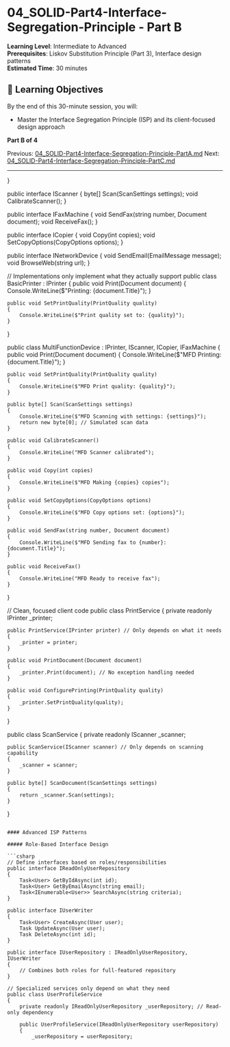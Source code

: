 # 04_SOLID-Part4-Interface-Segregation-Principle - Part B

**Learning Level**: Intermediate to Advanced  
**Prerequisites**: Liskov Substitution Principle (Part 3), Interface design patterns  
**Estimated Time**: 30 minutes  

## 🎯 Learning Objectives

By the end of this 30-minute session, you will:

- Master the Interface Segregation Principle (ISP) and its client-focused design approach

**Part B of 4**

Previous: [04_SOLID-Part4-Interface-Segregation-Principle-PartA.md](04_SOLID-Part4-Interface-Segregation-Principle-PartA.md)
Next: [04_SOLID-Part4-Interface-Segregation-Principle-PartC.md](04_SOLID-Part4-Interface-Segregation-Principle-PartC.md)

---

}

public interface IScanner
{
    byte[] Scan(ScanSettings settings);
    void CalibrateScanner();
}

public interface IFaxMachine
{
    void SendFax(string number, Document document);
    void ReceiveFax();
}

public interface ICopier
{
    void Copy(int copies);
    void SetCopyOptions(CopyOptions options);
}

public interface INetworkDevice
{
    void SendEmail(EmailMessage message);
    void BrowseWeb(string url);
}

// Implementations only implement what they actually support
public class BasicPrinter : IPrinter
{
    public void Print(Document document)
    {
        Console.WriteLine($"Printing: {document.Title}");
    }
    
    public void SetPrintQuality(PrintQuality quality)
    {
        Console.WriteLine($"Print quality set to: {quality}");
    }
}

public class MultiFunctionDevice : IPrinter, IScanner, ICopier, IFaxMachine
{
    public void Print(Document document)
    {
        Console.WriteLine($"MFD Printing: {document.Title}");
    }
    
    public void SetPrintQuality(PrintQuality quality)
    {
        Console.WriteLine($"MFD Print quality: {quality}");
    }
    
    public byte[] Scan(ScanSettings settings)
    {
        Console.WriteLine($"MFD Scanning with settings: {settings}");
        return new byte[0]; // Simulated scan data
    }
    
    public void CalibrateScanner()
    {
        Console.WriteLine("MFD Scanner calibrated");
    }
    
    public void Copy(int copies)
    {
        Console.WriteLine($"MFD Making {copies} copies");
    }
    
    public void SetCopyOptions(CopyOptions options)
    {
        Console.WriteLine($"MFD Copy options set: {options}");
    }
    
    public void SendFax(string number, Document document)
    {
        Console.WriteLine($"MFD Sending fax to {number}: {document.Title}");
    }
    
    public void ReceiveFax()
    {
        Console.WriteLine("MFD Ready to receive fax");
    }
}

// Clean, focused client code
public class PrintService
{
    private readonly IPrinter _printer;
    
    public PrintService(IPrinter printer) // Only depends on what it needs
    {
        _printer = printer;
    }
    
    public void PrintDocument(Document document)
    {
        _printer.Print(document); // No exception handling needed
    }
    
    public void ConfigurePrinting(PrintQuality quality)
    {
        _printer.SetPrintQuality(quality);
    }
}

public class ScanService
{
    private readonly IScanner _scanner;
    
    public ScanService(IScanner scanner) // Only depends on scanning capability
    {
        _scanner = scanner;
    }
    
    public byte[] ScanDocument(ScanSettings settings)
    {
        return _scanner.Scan(settings);
    }
}
```

#### Advanced ISP Patterns

##### Role-Based Interface Design

```csharp
// Define interfaces based on roles/responsibilities
public interface IReadOnlyUserRepository
{
    Task<User> GetByIdAsync(int id);
    Task<User> GetByEmailAsync(string email);
    Task<IEnumerable<User>> SearchAsync(string criteria);
}

public interface IUserWriter
{
    Task<User> CreateAsync(User user);
    Task UpdateAsync(User user);
    Task DeleteAsync(int id);
}

public interface IUserRepository : IReadOnlyUserRepository, IUserWriter
{
    // Combines both roles for full-featured repository
}

// Specialized services only depend on what they need
public class UserProfileService
{
    private readonly IReadOnlyUserRepository _userRepository; // Read-only dependency
    
    public UserProfileService(IReadOnlyUserRepository userRepository)
    {
        _userRepository = userRepository;

